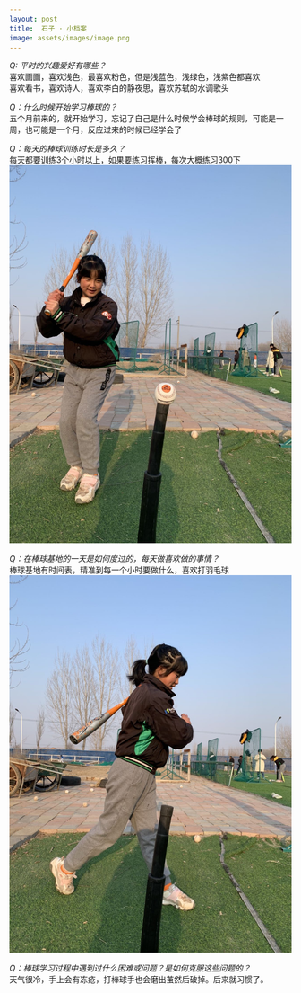 ```yaml
---
layout: post
title:  石子 · 小档案
image: assets/images/image.png
---
```


 *Q: 平时的兴趣爱好有哪些？*  
喜欢画画，喜欢浅色，最喜欢粉色，但是浅蓝色，浅绿色，浅紫色都喜欢  
喜欢看书，喜欢诗人，喜欢李白的静夜思，喜欢苏轼的水调歌头  

 *Q：什么时候开始学习棒球的？*  
五个月前来的，就开始学习，忘记了自己是什么时候学会棒球的规则，可能是一周，也可能是一个月，反应过来的时候已经学会了  

 *Q：每天的棒球训练时长是多久？*  
每天都要训练3个小时以上，如果要练习挥棒，每次大概练习300下  
![dbq](../assets/images/image2.png)

 *Q：在棒球基地的一天是如何度过的，每天做喜欢做的事情？*  
棒球基地有时间表，精准到每一个小时要做什么，喜欢打羽毛球  
![dbq](../assets/images/image3.png)

 *Q：棒球学习过程中遇到过什么困难或问题？是如何克服这些问题的？*  
天气很冷，手上会有冻疮，打棒球手也会磨出茧然后破掉。后来就习惯了。  
